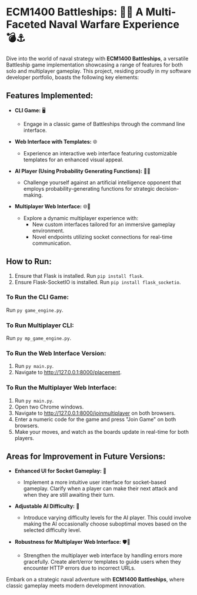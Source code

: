 # ECM1400 Battleships: 🚢💥 A Multi-Faceted Naval Warfare Experience 💣⚓

Dive into the world of naval strategy with **ECM1400 Battleships**, a versatile Battleship game implementation showcasing a range of features for both solo and multiplayer gameplay. This project, residing proudly in my software developer portfolio, boasts the following key elements:

## Features Implemented:

- **CLI Game:** 🖥️
  - Engage in a classic game of Battleships through the command line interface.

- **Web Interface with Templates:** 🌐
  - Experience an interactive web interface featuring customizable templates for an enhanced visual appeal.

- **AI Player (Using Probability Generating Functions):** 🤖🧠
  - Challenge yourself against an artificial intelligence opponent that employs probability-generating functions for strategic decision-making.

- **Multiplayer Web Interface:** 🌐🤝
  - Explore a dynamic multiplayer experience with:
    - New custom interfaces tailored for an immersive gameplay environment.
    - Novel endpoints utilizing socket connections for real-time communication.

## How to Run:

1. Ensure that Flask is installed. Run ```pip install flask```.
2. Ensure Flask-SocketIO is installed. Run ```pip install flask_socketio```.

### To Run the CLI Game:
Run ```py game_engine.py```.

### To Run Multiplayer CLI:
Run ```py mp_game_engine.py```.

### To Run the Web Interface Version:
1. Run ```py main.py```.
2. Navigate to http://127.0.0.1:8000/placement.

### To Run the Multiplayer Web Interface:
1. Run ```py main.py```.
2. Open two Chrome windows.
3. Navigate to http://127.0.0.1:8000/joinmultiplayer on both browsers.
4. Enter a numeric code for the game and press "Join Game" on both browsers.
5. Make your moves, and watch as the boards update in real-time for both players.

## Areas for Improvement in Future Versions:

- **Enhanced UI for Socket Gameplay:** 🔄
  - Implement a more intuitive user interface for socket-based gameplay. Clarify when a player can make their next attack and when they are still awaiting their turn.

- **Adjustable AI Difficulty:** 🌟
  - Introduce varying difficulty levels for the AI player. This could involve making the AI occasionally choose suboptimal moves based on the selected difficulty level.

- **Robustness for Multiplayer Web Interface:** 🛡️💪
  - Strengthen the multiplayer web interface by handling errors more gracefully. Create alert/error templates to guide users when they encounter HTTP errors due to incorrect URLs.

Embark on a strategic naval adventure with **ECM1400 Battleships**, where classic gameplay meets modern development innovation.
